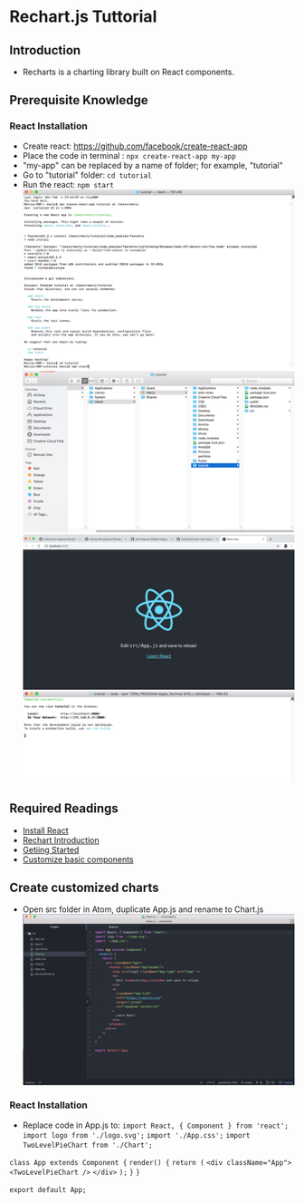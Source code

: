 
# Rechart.js Tuttorial
## Introduction
- Recharts is a charting library built on React components. 

## Prerequisite Knowledge
### React Installation 
- Create react: https://github.com/facebook/create-react-app
- Place the code in terminal : `npx create-react-app my-app` 
- "my-app" can be replaced by a name of folder; for example, "tutorial" 
- Go to "tutorial" folder: `cd tutorial`
- Run the react: `npm start`
![Install react](../images/create_react_folder.png)
![Install react](../images/tutorial_folder.png)
![Install react](../images/local.png)
![Install react](../images/sucessful.png)

## Required Readings
- [Install React](https://github.com/facebook/create-react-app)
- [Rechart Introduction](http://recharts.org/en-US/guide)
- [Getiing Started](http://recharts.org/en-US/guide/getting-started)
- [Customize basic components](http://recharts.org/en-US/guide/customize)

## Create customized charts
- Open src folder in Atom, duplicate App.js and rename to Chart.js
![Src_folder](../images/src_folder.png)

### React Installation 
- Replace code in App.js to: `import React, { Component } from 'react';`
`import logo from './logo.svg';`
`import './App.css';`
`import TwoLevelPieChart from './Chart';`

`class App extends Component {`
  `render() {`
    `return (`
      `<div className="App">`
        `<TwoLevelPieChart />`
      `</div>`
    `);`
  `}`
`}`

`export default App;`
